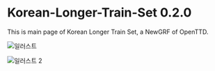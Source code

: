 # Korean-Longer-Train-Set 0.2.0

This is main page of Korean Longer Train Set, a NewGRF of OpenTTD.

![일러스트](https://github.com/SerpensNebula/Korean-Longer-Train-Set/assets/75788864/63fbe084-86d2-4026-846b-390f1f04645c)

![일러스트 2](https://github.com/user-attachments/assets/6cee3b72-7441-4f4a-b85b-fde97fbd6698)
